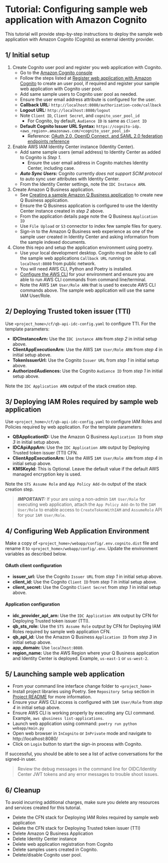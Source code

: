 # Tutorial: Configuring sample web application with Amazon Cognito

This tutorial will provide step-by-step instructions to deploy the sample
web application with Amazon Cognito (Cognito) as external identity provider.

## 1/ Initial setup
1. Create Cognito user pool and register you web application with Cognito.
    * Go to the [Amazon Cognito console](https://console.aws.amazon.com/cognito/home)
    * Follow the steps listed at [Register web application with Amazon Cognito](./register-webapp-with-cognito.md) to create an user pool, if required and register your sample web application with Cognito user pool.
    * Add same sample users to Cognito user pool as needed.
    * Ensure the user email address attribute is configured for the user.
    * **Callback URL:** `http://localhost:8080/authorization-code/callback`
    * **Logout URL:** `http://localhost:8080/logout`
    * Note `Client ID`, `Client Secret`, and `cognito_user_pool_id`
        * For Cognito, by default, `Audience ID` is same as `Client ID`
    * **Default Cognito Issuer URL Syntax:**  `https://cognito-idp.<aws_region>.amazonaws.com/<cognito_user_pool_id>`
        * Reference: [OAuth 2.0, OpenID Connect, and SAML 2.0 federation endpoints reference](https://docs.aws.amazon.com/cognito/latest/developerguide/federation-endpoints.html)
2. Enable AWS IAM Identity Center instance (Identity Center).
    * Add same sample users (email address) to Identity Center as added to Cognito is _Step 1_.
        * Ensure the user email address in Cognito matches Identity Center, including case.
    * **_Auto Sync Users:_** Cognito currently _does not support SCIM protocol_ to auto sync user attributes with Identity Center.
    * From the Identity Center settings, note the `IDC Instance ARN`.
3. Create Amazon Q Business application.
    * See [Creating a sample Amazon Q Business application](https://docs.aws.amazon.com/amazonq/latest/qbusiness-ug/quick-create-app.html) to create new Q Business application.
    * Ensure the Q Business application is configured to use the Identity Center instance created in _step 2_ above.
    * From the application details page note the Q Business `Application ID`
    * Use `File Upload` or `S3` connector to index few sample files for query.
    * Sign-in to the Amazon Q Business web experience as one of the sample user created in Identity Center and asking information from the sample indexed documents.
4. Clone this repo and setup the application environment using poetry.
    * Use your local development desktop. Cognito must be able to call the sample web applications `Callback URL` running on `localhost:8080` from public network.
    * You will need AWS CLI, Python and Poetry is installed.
    * [Configure the AWS CLI](https://docs.aws.amazon.com/cli/v1/userguide/cli-chap-configure.html) for your environment and ensure you are able to run AWS CLI commands from command line/terminal.
    * Note the AWS `IAM User/Role ARN` that is used to execute AWS CLI commands above. The sample web application will use the same IAM User/Role.

## 2/ Deploying Trusted token issuer (TTI)
Use `<project_home>/cf/qb-api-idc-config.yaml` to configure TTI. For the template parameters:
* **IDCInstanceArn:** Use the `IDC instance ARN` from _step 2_ in initial setup above.
* **ClientAppExecutionArn:** Use the AWS `IAM User/Role ARN` from _step 4_ in initial setup above.
* **TokenIssuerUrl:** Use the Cognito `Issuer URL` from _step 1_ in initial setup above.
* **AuthorizedAudiences:** Use the Cognito `Audience ID` from _step 1_ in initial setup above.

Note the `IDC Application ARN` output of the stack creation step.

## 3/ Deploying IAM Roles required by sample web application
Use `<project_home>/cf/qb-api-idc-config.yaml` to configure IAM Roles and Policies required by web application. For the template parameters:
* **QBApplicationID:** Use the Amazon Q Business `Application ID` from _step 3_ in initial setup above.
* **IDCApiAppArn:** Use the `IDC Application ARN` output by Deploying Trusted token issuer (TTI) CFN.
* **ClientAppExecutionArn:** Use the AWS `IAM User/Role ARN` from _step 4_ in initial setup above.
* **KMSKeyId:** This is Optional. Leave the default value if the default AWS managed encryption key is used.

Note the `STS Assume Role` and `App Policy Add-On` output of the stack creation step.

> **_IMPORTANT:_** If your are using a non-admin `IAM User/Role` for executing web application, attach the `App Policy Add-On` to the `IAM User/Role` to enable access to `CreateTokenWithIAM` and `AssumeRole` API for your `IAM User/Role`.

## 4/ Configuring Web Application Environment
Make a copy of `<project_home>/webapp/config/.env.cognito.dist` file and rename it to `<project_home>/webapp/config/.env`. Update the environment variables as described below.

#### OAuth client configuration
* **issuer_url:** Use the Cognito `Issuer URL` from _step 1_ in initial setup above.
* **client_id:** Use the Cognito `Client ID` from _step 1_ in initial setup above.
* **client_secret:** Use the Cognito `Client Secret` from _step 1_ in initial setup above.

#### Application configuration
* **idc_provider_apl_arn:** Use the `IDC Application ARN` output by CFN for Deploying Trusted token issuer (TTI).
* **qb_sts_role:** Use the `STS Assume Role` output by CFN for Deploying IAM Roles required by sample web application CFN.
* **qb_apl_id:** Use the Amazon Q Business `Application ID` from _step 3_ in initial setup above.
* **app_domain:**  Use `localhost:8080`.
* **region_name:** Use the AWS Region where your Q Business application and Identity Center is deployed. Example, `us-east-1` or `us-west-2`.

## 5/ Launching sample web application
* From your command line interface change folder to `<project_home>`
* Install project libraries using Poetry. See `Repository Setup` section in [Project README](../../../README.md) for more information.
* Ensure your AWS CLI access is configured with `IAM User/Role` from _step 4_ in initial setup above.
* Ensure AWS CLI is working properly by executing any CLI command. Example, `aws qbusiness list-applications`.
* Launch web application using command: `poetry run python webapp/main.py`
* Open web browser in `InCognito` or `InPrivate` mode and navigate to http://localhost:8080/
* Click on `Login` button to start the sign-in process with Cognito.

If successful, you should be able to see a list of active conversations for the signed-in user.

> Review the debug messages in the command line for OIDC/Identity Center JWT tokens and any error messages to trouble shoot issues.

## 6/ Cleanup
To avoid incurring additional charges, make sure you delete any resources and services created for this tutorial.
* Delete the CFN stack for Deploying IAM Roles required by sample web application
* Delete the CFN stack for Deploying Trusted token issuer (TTI)
* Delete Amazon Q Business Application
* Delete Identity Center instance
* Delete web application registration from Cognito
* Delete samples users created in Cognito.
* Delete/disable Cognito user pool.
